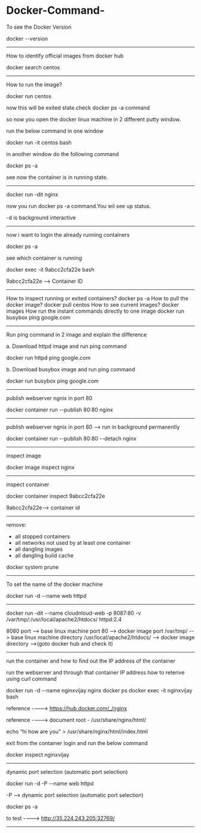 # Docker-Command-

To see the Docker Version

docker --version
*************************************************************************
How to identify official images from docker hub

docker search centos
*************************************************************************
How to run the image?

docker run centos

now this will be exited state.check docker ps -a command

so now you open the docker linux machine in 2 different putty window.

run the below command in one window

docker run -it centos bash

in another window do the following command

docker ps -a

see now the container is in running state.

*************************************************************************

docker run -dit nginx

now you run docker ps -a command.You wil see up status.

-d is background interactive

*************************************************************************

now i want to login the already running containers

docker ps -a

see which container is running

docker exec -it 9abcc2cfa22e bash

9abcc2cfa22e --> Container ID


*************************************************************************

How to inspect running or exited containers?
docker ps -a
How to pull the docker image?
docker pull centos
How to see current images?
docker images
How run the instant commands directly to one image
docker run busybox ping google.com

*************************************************************************

Run ping command in 2 image and explain the difference

a.	Download httpd image and run ping command

docker run httpd ping google.com

b.	Download busybox image and run ping command

docker run busybox ping google.com

*************************************************************************
publish webserver ngnix in port 80

docker container run --publish 80:80 nginx

*************************************************************************
publish webserver ngnix in port 80 --> run in background permanently

docker container run --publish 80:80 --detach nginx

*************************************************************************

inspect image

docker image inspect nginx

*************************************************************************

inspect container

docker container inspect 9abcc2cfa22e

9abcc2cfa22e--> container id

*************************************************************************
remove:
  - all stopped containers
  - all networks not used by at least one container
  - all dangling images
  - all dangling build cache
  
  docker system prune
  
*************************************************************************

  To set the name of the docker machine
  
  docker run -d --name web httpd
  
*************************************************************************
  
docker run -dit --name cloudnloud-web -p 8087:80 -v /var/tmp/:/usr/local/apache2/htdocs/ httpd:2.4
  
8080 port --> base linux machine port
80 --> docker image port
/var/tmp/ --> base linux machine directory
/usr/local/apache2/htdocs/ --> docker image directory -->(goto docker hub and check it)

*************************************************************************

run the container and how to find out the IP address of the container

run the webserver and through that container IP address how to reterive using curl command

docker run -d --name nginxvijay nginx
docker ps
docker exec -it nginxvijay bash

reference ---->   https://hub.docker.com/_/nginx

reference ---->   document root - /usr/share/nginx/html/

echo “hi how are you” > /usr/share/nginx/html/index.html

exit from the container login and run the below command

docker inspect nginxvijay
*************************************************************************
dynamic port selection (automatic port selection)

docker run -d -P --name web httpd

-P --> dynamic port selection (automatic port selection)

docker ps -a

to test ----> http://35.224.243.205:32769/

**************************************************************************************************************

